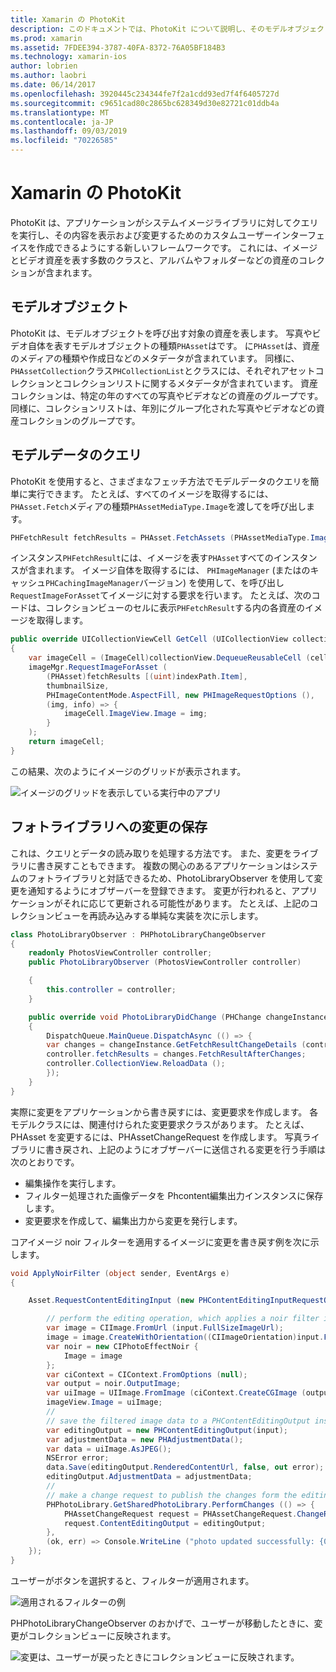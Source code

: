 ```yaml
---
title: Xamarin の PhotoKit
description: このドキュメントでは、PhotoKit について説明し、そのモデルオブジェクトについて説明し、モデルデータのクエリを実行し、変更をフォトライブラリに保存する方法について説明します。
ms.prod: xamarin
ms.assetid: 7FDEE394-3787-40FA-8372-76A05BF184B3
ms.technology: xamarin-ios
author: lobrien
ms.author: laobri
ms.date: 06/14/2017
ms.openlocfilehash: 3920445c234344fe7f2a1cdd93ed7f4f6405727d
ms.sourcegitcommit: c9651cad80c2865bc628349d30e82721c01ddb4a
ms.translationtype: MT
ms.contentlocale: ja-JP
ms.lasthandoff: 09/03/2019
ms.locfileid: "70226585"
---
```

# <a name="photokit-in-xamarinios"></a>Xamarin の PhotoKit

PhotoKit は、アプリケーションがシステムイメージライブラリに対してクエリを実行し、その内容を表示および変更するためのカスタムユーザーインターフェイスを作成できるようにする新しいフレームワークです。 これには、イメージとビデオ資産を表す多数のクラスと、アルバムやフォルダーなどの資産のコレクションが含まれます。

## <a name="model-objects"></a>モデルオブジェクト

PhotoKit は、モデルオブジェクトを呼び出す対象の資産を表します。 写真やビデオ自体を表すモデルオブジェクトの種類`PHAsset`はです。 に`PHAsset`は、資産のメディアの種類や作成日などのメタデータが含まれています。
同様に、 `PHAssetCollection`クラス`PHCollectionList`とクラスには、それぞれアセットコレクションとコレクションリストに関するメタデータが含まれています。 資産コレクションは、特定の年のすべての写真やビデオなどの資産のグループです。 同様に、コレクションリストは、年別にグループ化された写真やビデオなどの資産コレクションのグループです。

## <a name="querying-model-data"></a>モデルデータのクエリ

PhotoKit を使用すると、さまざまなフェッチ方法でモデルデータのクエリを簡単に実行できます。 たとえば、すべてのイメージを取得するには、 `PHAsset.Fetch`メディアの種類`PHAssetMediaType.Image`を渡してを呼び出します。

```csharp
PHFetchResult fetchResults = PHAsset.FetchAssets (PHAssetMediaType.Image, null);
```

インスタンス`PHFetchResult`には、イメージを表す`PHAsset`すべてのインスタンスが含まれます。 イメージ自体を取得するには、 `PHImageManager` (またはのキャッシュ`PHCachingImageManager`バージョン) を使用して、を呼び出し`RequestImageForAsset`てイメージに対する要求を行います。 たとえば、次のコードは、コレクションビューのセルに表示`PHFetchResult`する内の各資産のイメージを取得します。

```csharp
public override UICollectionViewCell GetCell (UICollectionView collectionView, NSIndexPath indexPath)
{
    var imageCell = (ImageCell)collectionView.DequeueReusableCell (cellId, indexPath);
    imageMgr.RequestImageForAsset (
        (PHAsset)fetchResults [(uint)indexPath.Item],
        thumbnailSize,
        PHImageContentMode.AspectFill, new PHImageRequestOptions (),
        (img, info) => {
            imageCell.ImageView.Image = img;
        }
    );
    return imageCell;
}
```

この結果、次のようにイメージのグリッドが表示されます。

![](photokit-images/image4.png "イメージのグリッドを表示している実行中のアプリ")

## <a name="saving-changes-to-the-photo-library"></a>フォトライブラリへの変更の保存

これは、クエリとデータの読み取りを処理する方法です。 また、変更をライブラリに書き戻すこともできます。 複数の関心のあるアプリケーションはシステムのフォトライブラリと対話できるため、PhotoLibraryObserver を使用して変更を通知するようにオブザーバーを登録できます。 変更が行われると、アプリケーションがそれに応じて更新される可能性があります。 たとえば、上記のコレクションビューを再読み込みする単純な実装を次に示します。

```csharp
class PhotoLibraryObserver : PHPhotoLibraryChangeObserver
{
    readonly PhotosViewController controller;
    public PhotoLibraryObserver (PhotosViewController controller)

    {
        this.controller = controller;
    }

    public override void PhotoLibraryDidChange (PHChange changeInstance)
    {
        DispatchQueue.MainQueue.DispatchAsync (() => {
        var changes = changeInstance.GetFetchResultChangeDetails (controller.fetchResults);
        controller.fetchResults = changes.FetchResultAfterChanges;
        controller.CollectionView.ReloadData ();
        });
    }
}
```

実際に変更をアプリケーションから書き戻すには、変更要求を作成します。 各モデルクラスには、関連付けられた変更要求クラスがあります。 たとえば、PHAsset を変更するには、PHAssetChangeRequest を作成します。 写真ライブラリに書き戻され、上記のようにオブザーバーに送信される変更を行う手順は次のとおりです。

- 編集操作を実行します。
- フィルター処理された画像データを Phcontent編集出力インスタンスに保存します。
- 変更要求を作成して、編集出力から変更を発行します。

コアイメージ noir フィルターを適用するイメージに変更を書き戻す例を次に示します。

```csharp
void ApplyNoirFilter (object sender, EventArgs e)
{

    Asset.RequestContentEditingInput (new PHContentEditingInputRequestOptions (), (input, options) => {

        // perform the editing operation, which applies a noir filter in this case
        var image = CIImage.FromUrl (input.FullSizeImageUrl);
        image = image.CreateWithOrientation((CIImageOrientation)input.FullSizeImageOrientation);
        var noir = new CIPhotoEffectNoir {
            Image = image
        };
        var ciContext = CIContext.FromOptions (null);
        var output = noir.OutputImage;
        var uiImage = UIImage.FromImage (ciContext.CreateCGImage (output, output.Extent));
        imageView.Image = uiImage;
        //
        // save the filtered image data to a PHContentEditingOutput instance
        var editingOutput = new PHContentEditingOutput(input);
        var adjustmentData = new PHAdjustmentData();
        var data = uiImage.AsJPEG();
        NSError error;
        data.Save(editingOutput.RenderedContentUrl, false, out error);
        editingOutput.AdjustmentData = adjustmentData;
        //
        // make a change request to publish the changes form the editing output
        PHPhotoLibrary.GetSharedPhotoLibrary.PerformChanges (() => {
            PHAssetChangeRequest request = PHAssetChangeRequest.ChangeRequest(Asset);
            request.ContentEditingOutput = editingOutput;
        },
        (ok, err) => Console.WriteLine ("photo updated successfully: {0}", ok));
    });
}
```

ユーザーがボタンを選択すると、フィルターが適用されます。

![](photokit-images/image5.png "適用されるフィルターの例")

PHPhotoLibraryChangeObserver のおかげで、ユーザーが移動したときに、変更がコレクションビューに反映されます。

![](photokit-images/image6.png "変更は、ユーザーが戻ったときにコレクションビューに反映されます。")
